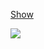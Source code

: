 [Show](https://101x0.github.io/Portfolio/ "Show")

[![](https://user-images.githubusercontent.com/101824483/164472289-73141866-efdf-48a7-9ee6-403f1f0d25d1.png)](https://101x0.github.io/Portfolio/)
